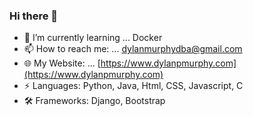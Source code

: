### Hi there 👋
- 🌱 I’m currently learning ... Docker
- 📫 How to reach me: ... dylanmurphydba@gmail.com
- 🌐 My Website: ... [https://www.dylanpmurphy.com](https://www.dylanpmurphy.com)
- ⚡ Languages: Python, Java, Html, CSS, Javascript, C
- 🛠 Frameworks: Django, Bootstrap
<!--
**dylanPMurphy/dylanPMurphy** is a ✨ _special_ ✨ repository because its `README.md` (this file) appears on your GitHub profile.

Here are some ideas to get you started:

- 🔭 I’m currently working on ...
- 🌱 I’m currently learning ... Python Full Stack @ Coding Dojo
- 👯 I’m looking to collaborate on ...
- 🤔 I’m looking for help with ...
- 💬 Ask me about ...
- 📫 How to reach me: ... dylanmurphydba@gmail.com
- 😄 Pronouns: ...
- ⚡ Fun fact: ...
-->
